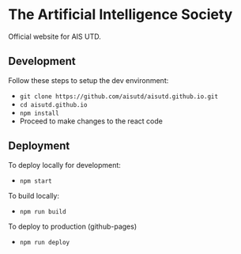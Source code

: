# The Artificial Intelligence Society

Official website for AIS UTD.

## Development

Follow these steps to setup the dev environment:

- `git clone https://github.com/aisutd/aisutd.github.io.git`
- `cd aisutd.github.io`
- `npm install`
- Proceed to make changes to the react code

## Deployment

To deploy locally for development:

- `npm start`

To build locally:

- `npm run build`

To deploy to production (github-pages)

- `npm run deploy`



